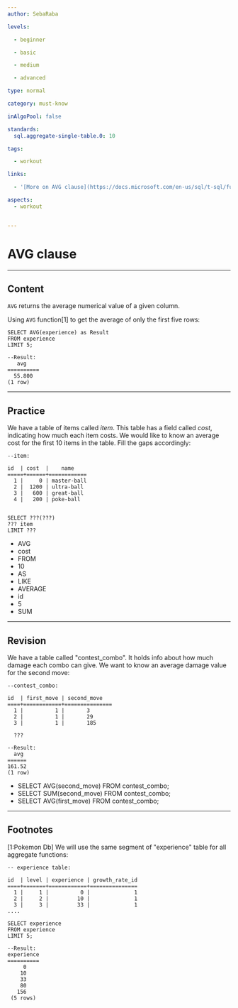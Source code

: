 ```yaml
---
author: SebaRaba

levels:

  - beginner

  - basic

  - medium

  - advanced

type: normal

category: must-know

inAlgoPool: false

standards:
  sql.aggregate-single-table.0: 10

tags:

  - workout

links:

  - '[More on AVG clause](https://docs.microsoft.com/en-us/sql/t-sql/functions/aggregate-functions-transact-sql){documentation}'

aspects:
  - workout


---
```


# AVG clause

---
## Content

`AVG` returns the average numerical value of a given column.

Using `AVG` function[1] to get the average of only the first five rows:

```
SELECT AVG(experience) as Result
FROM experience
LIMIT 5;

--Result:
   avg         
==========
  55.800
(1 row)

```

---
## Practice

We have a table of items called *item*. This table has a field called *cost*, indicating how much each item costs. We would like to know an average cost for the first 10 items in the table. Fill the gaps accordingly:
```
--item:

id  | cost  |    name       
=====+======+============
  1 |     0 | master-ball
  2 |  1200 | ultra-ball
  3 |   600 | great-ball
  4 |   200 | poke-ball


SELECT ???(???)
??? item
LIMIT ???
```


* AVG
* cost
* FROM
* 10
* AS
* LIKE
* AVERAGE
* id
* 5
* SUM

---
## Revision

We have a table called "contest_combo". It holds info about how much damage each combo can give. We want to know an average damage value for the second move:
```
--contest_combo:

id  | first_move | second_move
====+============+===============
  1 |          1 |       3
  2 |          1 |       29
  3 |          1 |       185

  ???

--Result:
  avg          
======
161.52
(1 row)
```


* SELECT AVG(second_move) FROM contest_combo;
* SELECT SUM(second_move) FROM contest_combo;
* SELECT AVG(first_move) FROM contest_combo;

---
## Footnotes
[1:Pokemon Db]
We will use the same segment of "experience" table for all aggregate functions:
```
-- experience table:

id  | level | experience | growth_rate_id
====+=======+============+===============
  1 |     1 |          0 |              1
  2 |     2 |         10 |              1
  3 |     3 |         33 |              1
....

SELECT experience
FROM experience
LIMIT 5;

--Result:
experience
==========
     0
    10
    33
    80
   156
 (5 rows)
```
 
 
